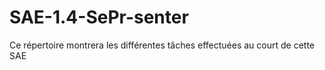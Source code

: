 # SAE-1.4-SePr-senter
Ce répertoire montrera les différentes tâches effectuées au court de cette SAE
